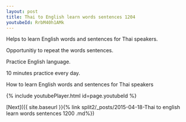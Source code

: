 ```yaml
---
layout: post
title: Thai to English learn words sentences 1204 
youtubeId: RrbM40h1AMk
---
```

 
 
Helps to learn English words and sentences for Thai speakers.

Opportunitiy to repeat the words sentences. 

Practice English language. 
 
10 minutes practice every day. 
 
How to learn English words and sentences for Thai speakers 
 
{% include youtubePlayer.html id=page.youtubeId %}
 
 
[Next]({{ site.baseurl }}{% link  split2/_posts/2015-04-18-Thai to english learn words sentences 1200 .md%})
 
